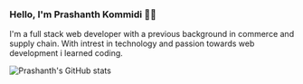 ### Hello, I'm Prashanth Kommidi 👋🏼

I'm a full stack web developer with a previous background in commerce and supply chain.
With intrest in technology and passion towards web development i learned coding.

![Prashanth's GitHub stats](https://github-readme-stats.vercel.app/api?username=prashanthk02&hide=contribs,prs)

